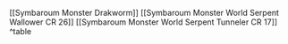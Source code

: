 [[Symbaroum Monster Drakworm]]
[[Symbaroum Monster World Serpent Wallower CR 26]] 
[[Symbaroum Monster World Serpent Tunneler CR 17]]
^table
